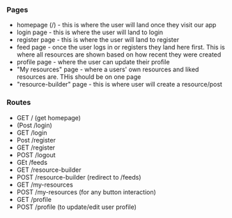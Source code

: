 ### Pages
* homepage (/) - this is where the user will land once they visit our app
* login page - this is where the user will land to login
* register page - this is where the user will land to register
* feed page - once the user logs in or registers they land here first. This is where all resources are shown based on how recent they were created
* profile page - where the user can update their profile
* "My resources" page - where a users' own resources and liked resources are. THis should be on one page
* "resource-builder" page - this is where user will create a resource/post

### Routes
* GET / (get homepage)
* (Post /login)
* GET /login
* Post /register
* GET /register
* POST /logout
* GEt /feeds
* GET /resource-builder
* POST /resource-builder (redirect to /feeds)
* GET /my-resources
* POST /my-resources (for any button interaction)
* GET /profile
* POST /profile (to update/edit user profile)
